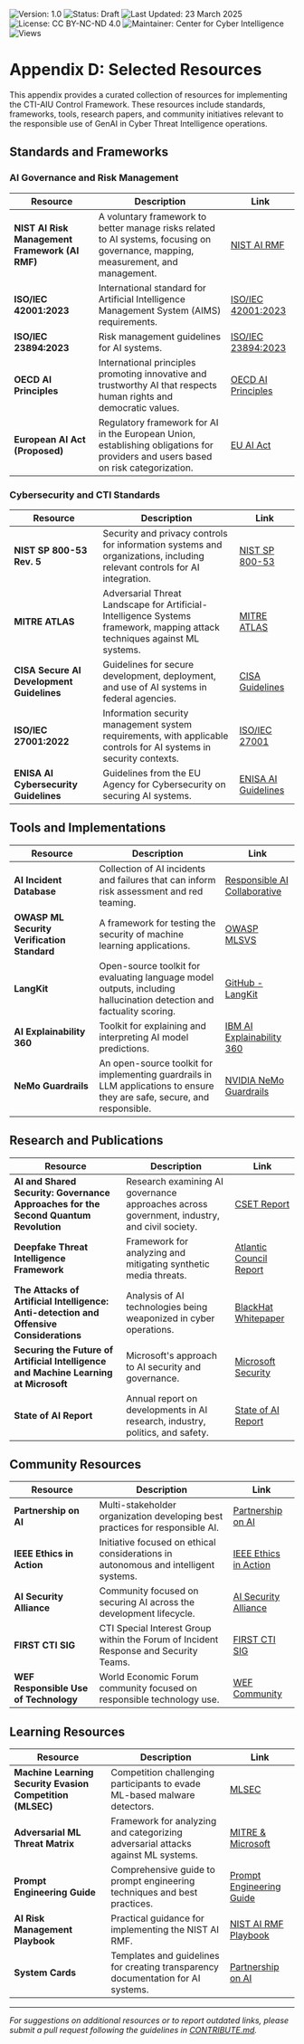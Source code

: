 ![Version: 1.0](https://img.shields.io/badge/Version-1.0-blue.svg)
![Status: Draft](https://img.shields.io/badge/Status-Draft-orange.svg)
![Last Updated: 23 March 2025](https://img.shields.io/badge/Last_Updated-23_March_2025-teal.svg)
![License: CC BY-NC-ND 4.0](https://img.shields.io/badge/License-CC_BY--NC--ND_4.0-lightgrey.svg)
![Maintainer: Center for Cyber Intelligence](https://img.shields.io/badge/Maintainer-Center_for_Cyber_Intelligence-darkblue.svg)
![Views](https://img.shields.io/github/watchers/centerforcyberintelligence/CTI-AIU?label=Views&style=social)

# Appendix D: Selected Resources

This appendix provides a curated collection of resources for implementing the CTI-AIU Control Framework. These resources include standards, frameworks, tools, research papers, and community initiatives relevant to the responsible use of GenAI in Cyber Threat Intelligence operations.

## Standards and Frameworks

### AI Governance and Risk Management

| Resource | Description | Link |
|----------|-------------|------|
| **NIST AI Risk Management Framework (AI RMF)** | A voluntary framework to better manage risks related to AI systems, focusing on governance, mapping, measurement, and management. | [NIST AI RMF](https://www.nist.gov/itl/ai-risk-management-framework) |
| **ISO/IEC 42001:2023** | International standard for Artificial Intelligence Management System (AIMS) requirements. | [ISO/IEC 42001:2023](https://www.iso.org/standard/81230.html) |
| **ISO/IEC 23894:2023** | Risk management guidelines for AI systems. | [ISO/IEC 23894:2023](https://www.iso.org/standard/77304.html) |
| **OECD AI Principles** | International principles promoting innovative and trustworthy AI that respects human rights and democratic values. | [OECD AI Principles](https://www.oecd.org/digital/artificial-intelligence/) |
| **European AI Act (Proposed)** | Regulatory framework for AI in the European Union, establishing obligations for providers and users based on risk categorization. | [EU AI Act](https://digital-strategy.ec.europa.eu/en/policies/regulatory-framework-ai) |

### Cybersecurity and CTI Standards

| Resource | Description | Link |
|----------|-------------|------|
| **NIST SP 800-53 Rev. 5** | Security and privacy controls for information systems and organizations, including relevant controls for AI integration. | [NIST SP 800-53](https://csrc.nist.gov/publications/detail/sp/800-53/rev-5/final) |
| **MITRE ATLAS** | Adversarial Threat Landscape for Artificial-Intelligence Systems framework, mapping attack techniques against ML systems. | [MITRE ATLAS](https://atlas.mitre.org/) |
| **CISA Secure AI Development Guidelines** | Guidelines for secure development, deployment, and use of AI systems in federal agencies. | [CISA Guidelines](https://www.cisa.gov/topics/technology-security/artificial-intelligence-security) |
| **ISO/IEC 27001:2022** | Information security management system requirements, with applicable controls for AI systems in security contexts. | [ISO/IEC 27001](https://www.iso.org/standard/27001) |
| **ENISA AI Cybersecurity Guidelines** | Guidelines from the EU Agency for Cybersecurity on securing AI systems. | [ENISA AI Guidelines](https://www.enisa.europa.eu/publications/artificial-intelligence-cybersecurity-challenges) |

## Tools and Implementations

| Resource | Description | Link |
|----------|-------------|------|
| **AI Incident Database** | Collection of AI incidents and failures that can inform risk assessment and red teaming. | [Responsible AI Collaborative](https://incidentdatabase.ai/) |
| **OWASP ML Security Verification Standard** | A framework for testing the security of machine learning applications. | [OWASP MLSVS](https://owasp.org/www-project-machine-learning-security-verification-standard/) |
| **LangKit** | Open-source toolkit for evaluating language model outputs, including hallucination detection and factuality scoring. | [GitHub - LangKit](https://github.com/whylabs/langkit) |
| **AI Explainability 360** | Toolkit for explaining and interpreting AI model predictions. | [IBM AI Explainability 360](https://aix360.mybluemix.net/) |
| **NeMo Guardrails** | An open-source toolkit for implementing guardrails in LLM applications to ensure they are safe, secure, and responsible. | [NVIDIA NeMo Guardrails](https://github.com/NVIDIA/NeMo-Guardrails) |

## Research and Publications

| Resource | Description | Link |
|----------|-------------|------|
| **AI and Shared Security: Governance Approaches for the Second Quantum Revolution** | Research examining AI governance approaches across government, industry, and civil society. | [CSET Report](https://cset.georgetown.edu/publication/ai-and-shared-security/) |
| **Deepfake Threat Intelligence Framework** | Framework for analyzing and mitigating synthetic media threats. | [Atlantic Council Report](https://www.atlanticcouncil.org/in-depth-research-reports/report/deepfake-threat-intelligence-framework/) |
| **The Attacks of Artificial Intelligence: Anti-detection and Offensive Considerations** | Analysis of AI technologies being weaponized in cyber operations. | [BlackHat Whitepaper](https://i.blackhat.com/us-18/Thu-August-9/us-18-Finkelstein-The-Attacks-Of-Artificial-Intelligence-Anti-Detection-And-Offensive-Considerations-wp.pdf) |
| **Securing the Future of Artificial Intelligence and Machine Learning at Microsoft** | Microsoft's approach to AI security and governance. | [Microsoft Security](https://www.microsoft.com/security/blog/wp-content/uploads/2019/09/Securing-the-Future-of-AI-and-ML-at-Microsoft.pdf) |
| **State of AI Report** | Annual report on developments in AI research, industry, politics, and safety. | [State of AI Report](https://www.stateof.ai/) |

## Community Resources

| Resource | Description | Link |
|----------|-------------|------|
| **Partnership on AI** | Multi-stakeholder organization developing best practices for responsible AI. | [Partnership on AI](https://partnershiponai.org/) |
| **IEEE Ethics in Action** | Initiative focused on ethical considerations in autonomous and intelligent systems. | [IEEE Ethics in Action](https://ethicsinaction.ieee.org/) |
| **AI Security Alliance** | Community focused on securing AI across the development lifecycle. | [AI Security Alliance](https://www.aisecurityalliance.org/) |
| **FIRST CTI SIG** | CTI Special Interest Group within the Forum of Incident Response and Security Teams. | [FIRST CTI SIG](https://www.first.org/global/sigs/cti/) |
| **WEF Responsible Use of Technology** | World Economic Forum community focused on responsible technology use. | [WEF Community](https://www.weforum.org/communities/gfc-on-ai-for-humanity) |

## Learning Resources

| Resource | Description | Link |
|----------|-------------|------|
| **Machine Learning Security Evasion Competition (MLSEC)** | Competition challenging participants to evade ML-based malware detectors. | [MLSEC](https://mlsec.io/) |
| **Adversarial ML Threat Matrix** | Framework for analyzing and categorizing adversarial attacks against ML systems. | [MITRE & Microsoft](https://github.com/mitre/advmlthreatmatrix) |
| **Prompt Engineering Guide** | Comprehensive guide to prompt engineering techniques and best practices. | [Prompt Engineering Guide](https://www.promptingguide.ai/) |
| **AI Risk Management Playbook** | Practical guidance for implementing the NIST AI RMF. | [NIST AI RMF Playbook](https://airc.nist.gov/AI-RMF-Quick-Start) |
| **System Cards** | Templates and guidelines for creating transparency documentation for AI systems. | [Partnership on AI](https://partnershiponai.org/paper/system-cards-a-practical-standard-for-responsible-ai-documentation/) |

---

*For suggestions on additional resources or to report outdated links, please submit a pull request following the guidelines in [CONTRIBUTE.md](../CONTRIBUTE.md).* 